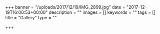 +++
banner = "/uploads/2017/12/19/IMG_2899.jpg"
date = "2017-12-19T16:00:53+00:00"
description = ""
images = []
keywords = ""
tags = []
title = "Gallery"
type = ""

+++
